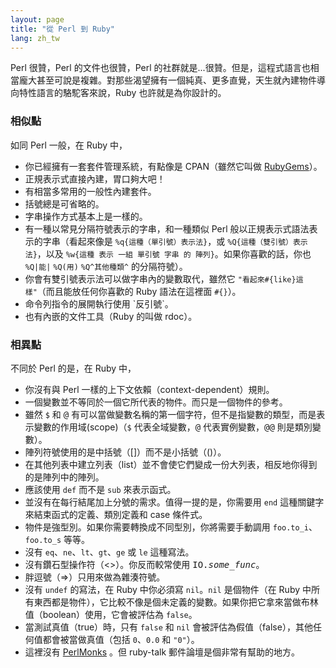 ```yaml
---
layout: page
title: "從 Perl 到 Ruby"
lang: zh_tw
---
```


Perl 很贊，Perl 的文件也很贊，Perl
的社群就是...很贊。但是，這程式語言也相當龐大甚至可說是複雜。對那些渴望擁有一個純真、更多直覺，天生就內建物件導向特性語言的駱駝客來說，Ruby
也許就是為你設計的。

### 相似點

如同 Perl 一般，在 Ruby 中，

* 你已經擁有一套套件管理系統，有點像是 CPAN（雖然它叫做 [RubyGems][1]）。
* 正規表示式直接內建，胃口夠大吧！
* 有相當多常用的一般性內建套件。
* 括號總是可省略的。
* 字串操作方式基本上是一樣的。
* 有一種以常見分隔符號表示的字串，和一種類似 Perl 般以正規表示式語法表示的字串（看起來像是 `%q{這種（單引號）表示法}`，或
  `%Q{這種（雙引號）表示法}`，以及 `%w{這種 表示 一組 單引號 字串 的 陣列}`。如果你喜歡的話，你也 `%Q|能|`
  `%Q(用)` `%Q^其他種類^` 的分隔符號）。
* 你會有雙引號表示法可以做字串內的變數取代，雖然它 `"看起來#{like}這樣"`（而且能放任何你喜歡的 Ruby 語法在這裡面
  `#{}`）。
* 命令列指令的展開執行使用 \`反引號\`。
* 也有內嵌的文件工具（Ruby 的叫做 rdoc）。

### 相異點

不同於 Perl 的是，在 Ruby 中，

* 你沒有與 Perl 一樣的上下文依賴（context-dependent）規則。
* 一個變數並不等同於一個它所代表的物件。而只是一個物件的參考。
* 雖然 `$` 和 <tt>@</tt> 有可以當做變數名稱的第一個字符，但不是指變數的類型，而是表示變數的作用域(scope)（`$`
  代表全域變數，<tt>@</tt> 代表實例變數，<tt>@@</tt> 則是類別變數）。
* 陣列符號使用的是中括號（\[\]）而不是小括號（()）。
* 在其他列表中建立列表（list）並不會使它們變成一份大列表，相反地你得到的是陣列中的陣列。
* 應該使用 `def` 而不是 `sub` 來表示函式。
* 並沒有在每行結尾加上分號的需求。值得一提的是，你需要用 `end` 這種關鍵字來結束函式的定義、類別定義和 case 條件式。
* 物件是強型別。如果你需要轉換成不同型別，你將需要手動調用 `foo.to_i`、`foo.to_s` 等等。
* 沒有 `eq`、`ne`、`lt`、`gt`、`ge` 或 `le` 這種寫法。
* 沒有鑽石型操作符（&lt;&gt;）。你反而較常使用 <tt>IO.*some\_func*</tt>。
* 胖逗號（=&gt;）只用來做為雜湊符號。
* 沒有 `undef` 的寫法，在 Ruby 中你必須寫 `nil`。`nil` 是個物件（在 Ruby
  中所有東西都是物件），它比較不像是個未定義的變數。如果你把它拿來當做布林值（boolean）使用，它會被評估為 `false`。
* 當測試真值（true）時，只有 `false` 和 `nil` 會被評估為假值（false），其他任何值都會被當做真值（包括
  `0`、`0.0` 和 `"0"`）。
* 這裡沒有 [PerlMonks][2] 。但 ruby-talk 郵件論壇是個非常有幫助的地方。



[1]: http://docs.rubygems.org/
[2]: http://www.perlmonks.org/
